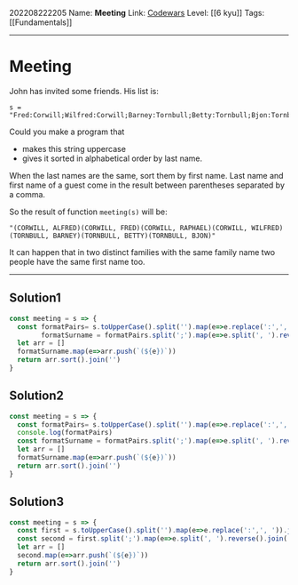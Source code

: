 202208222205
Name: **Meeting**
Link: [Codewars](https://www.codewars.com/kata/59df2f8f08c6cec835000012)
Level:  [[6 kyu]]
Tags: [[Fundamentals]]

---

# Meeting

John has invited some friends. His list is:

```
s = "Fred:Corwill;Wilfred:Corwill;Barney:Tornbull;Betty:Tornbull;Bjon:Tornbull;Raphael:Corwill;Alfred:Corwill";
```

Could you make a program that

-   makes this string uppercase
-   gives it sorted in alphabetical order by last name.

When the last names are the same, sort them by first name. Last name and first name of a guest come in the result between parentheses separated by a comma.

So the result of function `meeting(s)` will be:

```
"(CORWILL, ALFRED)(CORWILL, FRED)(CORWILL, RAPHAEL)(CORWILL, WILFRED)(TORNBULL, BARNEY)(TORNBULL, BETTY)(TORNBULL, BJON)"
```

It can happen that in two distinct families with the same family name two people have the same first name too.

---

## Solution1

``` javascript
const meeting = s => {
  const formatPairs= s.toUpperCase().split('').map(e=>e.replace(':',', ')).join(''),
        formatSurname = formatPairs.split(';').map(e=>e.split(', ').reverse().join(', '))
  let arr = []
  formatSurname.map(e=>arr.push(`(${e})`))
  return arr.sort().join('')
}
```


## Solution2

``` javascript
const meeting = s => {
  const formatPairs= s.toUpperCase().split('').map(e=>e.replace(':',', ')).join('')
  console.log(formatPairs)
  const formatSurname = formatPairs.split(';').map(e=>e.split(', ').reverse().join(', '))
  let arr = []
  formatSurname.map(e=>arr.push(`(${e})`))
  return arr.sort().join('')
}
```


## Solution3

``` javascript
const meeting = s => {
  const first = s.toUpperCase().split('').map(e=>e.replace(':',', ')).join('')
  const second = first.split(';').map(e=>e.split(', ').reverse().join(', '))
  let arr = []
  second.map(e=>arr.push(`(${e})`))
  return arr.sort().join('')
}
```